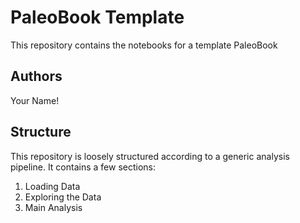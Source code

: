 # PaleoBook Template

This repository contains the notebooks for a template PaleoBook

## Authors

Your Name!

## Structure

This repository is loosely structured according to a generic analysis pipeline. It contains a few sections: 

1. Loading Data
2. Exploring the Data
3. Main Analysis
